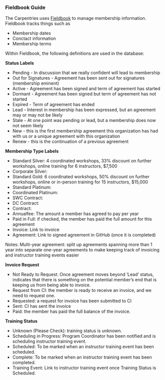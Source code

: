 ### Fieldbook Guide

The Carpentries uses [Fieldbook](http://www.fieldbook.com) to manage membership information.
Fieldbook tracks things such as 

* Membership dates
* Conctact information
* Membership terms

Within Fieldbook, the following definitions are used in the database: 

**Status Labels**
* Pending - In discussion that we really confident will lead to membership
* Out for Signatures - Agreement has been sent out for signatures (membership eminent)
* Active - Agreement has been signed and term of agreement has started
* Dormant - Agreement has been signed but term of agreement has not started
* Expired - Term of agreement has ended
* Lead - Interest in membership has been expressed, but an agreement may or may not be likely 
* Stale - At one point was pending or lead, but a membership does now not seem likely
* New - this is the first membership agreement this organization has had with us or a unique agreement with this organization
* Renew - this is the continuation of a previous agreement

**Membership Type Labels**
* Standard Silver: 4 coordinated workshops, 33% discount on further workshops, online training for 6 instructors, $7,500
* Corporate Silver: 
* Standard Gold: 6 coordinated workshops, 50% discount on further workshops, online or in-person training for 15 instructors, $15,000
* Standard Platinum: 
* Coordinated Platinum:
* SWC Contract:
* DC Contract:
* Contract:
* Annualfee: The amount a member has agreed to pay per year
* Paid in Full: if checked, the member has paid the full amount for this agreement
* Invoice: Link to invoice
* Agreement: Link to signed agreement in GitHub (once it is completed)

Notes: 
Multi-year agreement: split up agreements spanning more than 1 year into separate one-year agreements to make keeping track of invoicing and instructor training events easier

**Invoice Request**
* Not Ready to Request: Once agreement moves beyond ‘Lead’ status, indicates that there is something on the potential member’s end that is keeping us from being able to invoice.
* Request from CI: the member is ready to receive an invoice, and we need to request one.
* Requested: a request for invoice has been submitted to CI
* Sent: CI has sent the invoice
* Paid: the member has paid the full balance of the invoice.

**Training Status**
* Unknown (Please Check): training status is unknown.
* Scheduling in Progress: Program Coordinator has been notified and is scheduling instructor training event.
* Scheduled: To be marked when an instructor training event has been scheduled.
* Complete: To be marked when an instructor training event has been completed.
* Training Event: Link to instructor training event once Training Status is Scheduled.


